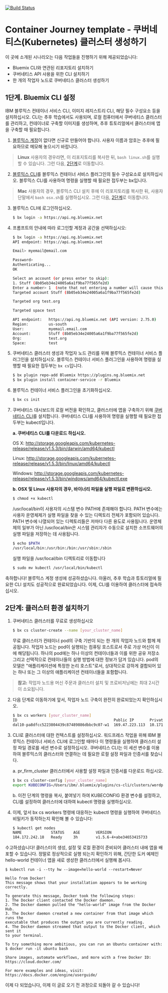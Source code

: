 [![Build Status](https://travis-ci.org/IBM/container-journey-template.svg?branch=master)](https://travis-ci.org/IBM/container-journey-template)

# Container Journey template - 쿠버네티스(Kubernetes) 클러스터 생성하기

이 곳에 소개된 시나리오는 다음 작업들을 진행하기 위해 제공되었습니다:
- Bluemix CLI와 연관된 리포지토리 설치하기
- 쿠버네티스 API 사용을 위한 CLI 설치하기
- 한 개의 작업자 노드로 쿠버네티스 클러스터 생성하기


## 1단계. Bluemix CLI 설정

IBM 블루믹스 컨테이너 서비스 CLI, 이미지 레지스트리 CLI, 해당 필수 구성요소 등을 설치하십시오. CLI는 추후 학습에서도 사용되며, 로컬 컴퓨터에서 쿠버네티스 클러스터를 관리하고, 컨테이너로 구축할 이미지를 생성하며, 추후 튜토리얼에서 클러스터에 앱을 구축할 때 필요합니다. 

1. [블루믹스 계정](https://console.ng.bluemix.net/registration/)이 없다면 신규로 만들어야 합니다. 사용자 이름과 암호는 추후에 필요하므로 메모해 놓으시기 바랍니다. 

> **Linux** 사용자의 경우라면, 이 리포지토리를 복사한 뒤, `bash linux.sh`를 실행할 수 있습니다. 그런 다음, [2단계](#2-단계-클러스터-환경-설치하기)로 이동합니다.

2. [블루믹스 CLI](http://clis.ng.bluemix.net/ui/home.html)를 블루믹스 컨테이너 서비스 플러그인의 필수 구성요소로 설치하십시오. 블루믹스 CLI를 사용하여 명령을 실행할 때 필요한 접두부는 bx입니다.

> **Mac** 사용자의 경우, 블루믹스 CLI 설치 후에 이 리포지토리를 복사한 뒤, 사용자 단말에서 `bash osx.sh`를 실행하십시오. 그런 다음, [2단계](#2-단계-클러스터-환경-설치하기)로 이동합니다.


3. 블루믹스 CLI에 로그인하십시오.
    ```bash
    $ bx login -a https://api.ng.bluemix.net
    ```

4. 프롬프트의 안내에 따라 로그인할 계정과 공간을 선택하십시오:
    ```bash
    $ bx login -a https://api.ng.bluemix.net
    API endpoint: https://api.ng.bluemix.net

    Email> myemail@email.com

    Password>
    Authenticating...
    OK

    Select an account (or press enter to skip):
    1. Stuff (8b05eb34e24005a6a1f9ba77f565fe2d)
    Enter a number> 1  (note that not entering a number will cause this to fail)
    Targeted account Stuff (8b05eb34e24005a6a1f9ba77f565fe2d)

    Targeted org test.org

    Targeted space test

    API endpoint:   https://api.ng.bluemix.net (API version: 2.75.0)
    Region:         us-south
    User:           myemail.email.com
    Account:        Stuff (8b05eb34e24005a6a1f9ba77f565fe2d)
    Org:            test.org
    Space:          test
    ```

5. 쿠버네티스 클러스터 생성과 작업자 노드 관리를 위해 블루믹스 컨테이너 서비스 플러그인을 설치하십시오. 블루믹스 컨테이너 서비스 플러그인을 사용하여 명령을 실행할 때 필요한 접두부는 `bx cs`입니다.
    ```bash
    $ bx plugin repo-add Bluemix https://plugins.ng.bluemix.net
    $ bx plugin install container-service -r Bluemix
    ```

6. 블루믹스 컨테이너 서비스 플러그인을 초기화하십시오.
    ```bash
    $ bx cs init
    ```

7. 쿠버네티스 대시보드의 로컬 버전을 확인하고, 클러스터에 앱을 구축하기 위해 [쿠버네티스 CLI](https://kubernetes.io/docs/user-guide/prereqs/)를 설치합니다. 쿠버네티스 CLI를 사용하여 명령을 실행할 때 필요한 접두부는 kubectl입니다.

    **a. 쿠버네티스 CLI를 다운로드 하십시오.**

    OS X: http://storage.googleapis.com/kubernetes-release/release/v1.5.3/bin/darwin/amd64/kubectl

    Linux: http://storage.googleapis.com/kubernetes-release/release/v1.5.3/bin/linux/amd64/kubectl

    Windows: http://storage.googleapis.com/kubernetes-release/release/v1.5.3/bin/windows/amd64/kubectl.exe

    **b. OSX 및 Linux 사용자의 경우, 바이너리 파일을 실행 파일로 변환하십시오.**

    ```bash
    $ chmod +x kubectl
    ```
    /usr/local/bin이 사용자의 시스템 변수 PATH에 존재해야 합니다. PATH 변수에는 사용자 운영체제가 실행 파일을 찾을 수 있는 디렉토리 전체가 포함되어 있습니다. PATH 변수에 나열되어 있는 디렉토리들은 저마다 다른 용도로 사용됩니다. 운영체제의 일부가 아닌 /usr/local/bin은 시스템 관리자가 수동으로 설치한 소프트웨어의 실행 파일을 저장하는 데 사용됩니다.

    ```bash
    $ echo $PATH
    /usr/local/bin:/usr/bin:/bin:/usr/sbin:/sbin
    ```
    실행 파일을 /usr/local/bin 디렉토리로 이동합니다
    ```bash
    $ sudo mv kubectl /usr/local/bin/kubectl
    ```

축하합니다! 블루믹스 계정 생성에 성공하셨습니다. 아울러, 추후 학습과 튜토리얼에 필요한 CLI 설치도 성공적으로 완료되었습니다. 이제, CLI를 이용하여 클러스터에 접속하십시오.

## 2단계: 클러스터 환경 설치하기

1. 쿠버네티스 클러스터를 무료로 생성하십시오
    ```bash
    $ bx cs cluster-create --name [your_cluster_name]
    ```
    무료 클러스터가 컨테이너 pod의 구축 기반이 되는 한 개의 작업자 노드와 함께 제공됩니다. 작업자 노드는 pod이 실행되는 컴퓨팅 호스트로서 주로 가상 머신이 이에 해당됩니다. 하나의 pod에는 하나 이상의 컨테이너들과 이를 위한 공유 저장소 그리고 선택적으로 컨테이너들의 실행 방법에 대한 정보가 담겨 있습니다. pod의 모델은 "애플리케이션에 특정한 논리 호스트"로서, 상대적으로 강하게 결합되어 있는 하나 또는 그 이상의 애플리케이션 컨테이너들을 포함합니다.

> **참고:** 작업자 노드용 머신 주문과 클러스터 설치 및 프로비저닝에는 최대 2시간이 소요됩니다.

2. 다음 단계로 이동하기에 앞서, 작업자 노드 구축이 완전히 완료되었는지 확인하십시오.
    ```bash
    $ bx cs workers [your_cluster_name]
    ID                                           Public IP       Private IP    Machine Type  State     Status   
    dal10-pa8dfcc5223804439c87489886dbbc9c07-w1  169.47.223.113  10.171.42.93  free         deployed  Deploy Automation                                          Successful   
    ```

3. CLI로 클러스터에 대한 컨텍스트를 설정하십시오. 워드프레스 작업을 위해 IBM 블루믹스 컨테이너 서비스 CLI에 로그인할 때마다 이 명령들을 실행하여 클러스터 설정 파일 경로를 세션 변수로 설정하십시오. 쿠버네티스 CLI는 이 세션 변수를 이용하여 블루믹스의 클러스터와 연결하는 데 필요한 로컬 설정 파일과 인증서를 찾습니다.

    a. pr_firm_cluster 클러스터에서 사용할 설정 파일과 인증서를 다운로드 하십시오.
    ```bash
    $ bx cs cluster-config [your_cluster_name]
    export KUBECONFIG=/Users/ibm/.bluemix/plugins/cs-cli/clusters/wordpress/kube-config-dal10-wordpress.yml
    ```
    
    b. 이전 단계의 명령을 복사, 붙여넣기 하여 KUBECONFIG 환경 변수를 설정하고, CLI를 설정하여 클러스터에 대하여 kubectl 명령을 실행하십시오.

4. 이제, 앞서 bx cs workers 명령에 대응하는 kubectl 명령을 실행하여 쿠버네티스 비밀키가 동작하는지 확인해 볼 수 있습니다:
    ```bash
    $ kubectl get nodes
    NAME             STATUS    AGE       VERSION
    184.172.242.18   Ready     3h        v1.5.6-4+abe34653415733
    ```
    
수고하셨습니다! 클러스터의 생성, 설정 및 로컬 환경이 준비되어 클러스터 내에 앱을 배포할 수 있습니다. 정말로 정상적으로 실행 되는지 확인하기 위해, 간단한 도커 예제인 hello-world 컨테이너 앱을 새로 생성한 클러스터에서 실행해 봅시다.
   
    $ kubectl run -i --tty hw --image=hello-world --restart=Never
   
    Hello from Docker!
    This message shows that your installation appears to be working correctly.
    
    To generate this message, Docker took the following steps:
    1. The Docker client contacted the Docker daemon.
    2. The Docker daemon pulled the "hello-world" image from the Docker Hub.
    3. The Docker daemon created a new container from that image which runs the
    executable that produces the output you are currently reading.
    4. The Docker daemon streamed that output to the Docker client, which sent it
    to your terminal.
    
    To try something more ambitious, you can run an Ubuntu container with:
    $ docker run -it ubuntu bash
    
    Share images, automate workflows, and more with a free Docker ID:
    https://cloud.docker.com/
    
    For more examples and ideas, visit:
    https://docs.docker.com/engine/userguide/

이제 다 되었습니다, 이제 이 글로 오기 전 과정으로 되돌아 갈 수 있습니다!
